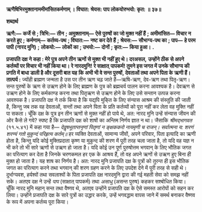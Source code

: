 **ऋणैषिभिरमुक्तानाममीमांसितकर्मणाम् ।** **विघात: श्रेयस: पाप लोकयोरुभयो: कृत: ॥ ३७॥** 

**शब्दार्थ** 

**ऋणै:—** **कर्जे से** **; त्रिभि:—** **तीन** **; अमुक्तानाम्—** **ऐसे पुरुषों का जो मुक्त नहीं हैं** **; अमीमांसित—** **विचार न करते हुए** **;** **कर्मणाम्—** **कर्तव्य-पथ** **; विघात:—** **नष्ट कर देते हैं** **; श्रेयस:—** **सौभाग्य-पथ का** **; पाप—** **हे परम पापी (नारद मुनि)** **;** **लोकयो:—** **लोकों का** **; उभयो:—** **दोनों** **; कृत:—** **किया हुआ।** **.** 

**प्रजापति दक्ष ने कहा : मेरे पुत्र अपने तीन ऋणों से मुक्त भी नहीं हुए थे। दरअसल,** **उन्होंने ठीक से अपने कर्तव्यों पर विचार भी नहीं किया था। रे नारदमुनि! रे साक्षात्** **पापकर्म! तुमने इस जगत में उनके सौभाग्य की प्रगति में बाधा डाली है और दूसरी बात यह** **कि अभी भी वे सन्त पुरुषों, देवताओं तथा अपने पिता के ऋणी हैं।** **तात्पर्य :** ज्योंही ब्राह्मण जन्मता है उस पर तीन ऋण चढ़ जाते हैं—ऋषि-ऋण, देव-ऋण तथा पितृ-ऋण। सन्त पुरुषों के ऋण से उऋण होने के लिए ब्राह्मण के पुत्र को ब्रह्मचर्य पालन करना आवश्यक है। देवऋण से उऋण होने के लिए कर्मकाण्ड करना तथा पितृऋण से उऋण होने के लिए उसे सन्तान उत्पन्न करना आवश्यक है। प्रजापति दक्ष ने तर्क किया है कि यद्यपि मुकि्त के लिए संन्यास आश्रम की संस्तुति की जाती है, किन्तु जब तक वह देवताओं, सन्तों तथा अपने पिता के प्रति कर्तव्यों को पूरा नहीं कर लेता वह मुक्ति नहीं पा सकता। चूँकि दक्ष के पुत्र इन तीन ऋणों से मुक्त नहीं हो पाये थे, अत: नारद मुनि उन्हें संन्यास जीवन की ओर कैसे ले गये? स्पष्ट है कि प्रजापति दक्ष को शाषों का अन्तिम निर्णय ज्ञात न था। जैसाकि *श्रीमद्भागवत* (११.५.४१) में कहा गया है— *देवॢषभूताप्तनृणां पितृणां न ङ्क्षककरो नायमृणी च राजन्।* *सर्वात्मना य: शरणं शरण्यं गतो मुकुन्दं परिहृत्य कर्तम्॥* हर व्यक्ति देवताओं, सामान्य जीवों, अपने परिवार, पिता इत्यादि का ऋणी होता है, किन्तु यदि कोई मुक्तिप्रदाता कृष्ण या मुकुन्द की शरण में पूरी तरह चला जाता है, तो यदि वह यज्ञ न भी करे तो भी सारे ऋणों से उऋण हो जाता है। यदि कोई उन पूर्ण पुरुषोत्तम भगवान् के लिए भौतिक जगत का परित्याग कर देता है जिनके चरणकमल हर एक के आश्रय हैं, तो वह अपने ऋणों से उऋण हुए बिना ही मुक्त हो जाता है। यह शाष का निर्णय है। अत: नारद मुनि प्रजापति दक्ष के पुत्रों को तुरन्त ही इस भौतिक जगत का परित्याग करने तथा भगवान् की शरण ग्रहण करने के लिए उपदेश देने में पूरी तरह से सही थे। दुर्भाग्यवश, हर्यश्वों तथा सवलाश्वों के पिता प्रजापति दक्ष नारदमुनि द्वारा की गई महती सेवा को समझ नहीं सके। अतएव दक्ष ने उन्हें *पाप* (साक्षात् पापकर्म) तथा *असाधु* (असन्त पुरुष) कहकर सश्बोधित किया। चूँकि नारद मुनि महान् सन्त तथा वैष्णव थे, अतएव उन्होंने प्रजापति दक्ष के ऐसे समस्त आरोपों को सहन कर लिया। उन्होंने प्रजापति दक्ष के सारे पुत्रों का उद्धार करके, उन्हें भगवद्धाम वापस जाने में समर्थ बनाकर वैष्णव के रूप में अपना कर्तव्य पूरा किया।  